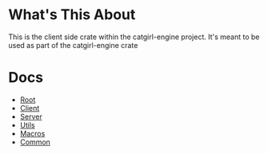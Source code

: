 # What's This About

This is the client side crate within the catgirl-engine project. It's meant to be used as part of the catgirl-engine crate

# Docs

* [Root][catgirl-engine-docs]
* [Client][catgirl-engine-client-docs]
* [Server][catgirl-engine-server-docs]
* [Utils][catgirl-engine-utils-docs]
* [Macros][catgirl-engine-macros-docs]
* [Common][catgirl-engine-common-docs]

[catgirl-engine-docs]: https://docs.rs/catgirl-engine/latest/main
[catgirl-engine-client-docs]: https://docs.rs/catgirl-engine-client/latest/catgirl_engine_client
[catgirl-engine-server-docs]: https://docs.rs/catgirl-engine-server/latest/catgirl_engine_server
[catgirl-engine-utils-docs]: https://docs.rs/catgirl-engine-utils/latest/catgirl_engine_utils
[catgirl-engine-macros-docs]: https://docs.rs/catgirl-engine-utils/latest/catgirl_engine_macros
[catgirl-engine-common-docs]: https://docs.rs/catgirl-engine-utils/latest/catgirl_engine_common
